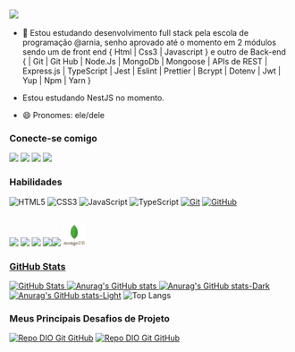 ### <h1 align="center">
  <a href="https://git.io/typing-svg">
    <img src="https://readme-typing-svg.herokuapp.com/?lines=Hello,+World!+👋;I+am+Anderson+Rodrigues...;Nice+to+meet+you!&center=center&size=24&color=DD0031"> 
  </a>
 </h1>



- 🌱 Estou estudando desenvolvimento full stack pela escola de programação @arnia, senho aprovado até o momento em 2 módulos sendo um de front end { Html | Css3 | Javascript } e outro de Back-end { | Git | Git Hub | Node.Js | MongoDb | Mongoose | APIs de REST | Express.js | TypeScript | Jest | Eslint | Prettier | Bcrypt | Dotenv | Jwt | Yup | Npm | Yarn }

- Estou estudando NestJS no momento.

- 😄 Pronomes: ele/dele
 

### Conecte-se comigo


<div style="display: inline_block"> 
  <a href="https://instagram.com/dev.anderson.rodrigues" target="_blank"><img src="https://img.shields.io/badge/-Instagram-%23E4405F?style=for-the-badge&logo=instagram&logoColor=white" target="_blank"></a>
  <a href = "mailto:andersoncassio2008@gmail.com
"><img src="https://img.shields.io/badge/-Gmail-%23333?style=for-the-badge&logo=gmail&logoColor=white" target="_blank"></a>
  <a href="https://www.linkedin.com/in/dev-anderson-rodrigues" target="_blank"><img src="https://img.shields.io/badge/-LinkedIn-%230077B5?style=for-the-badge&logo=linkedin&logoColor=white" target="_blank"></a> 
<a href="https://andersonrodrigues.online" target="_blank"><img src="https://img.shields.io/badge/bio.link-000000%7D?style=for-the-badge&logo=biolink&logoColor=white" target="_blank"></a> 
 
</div>

### Habilidades
![HTML5](https://img.shields.io/badge/HTML-000?style=for-the-badge&logo=html5&logoColor=white)
![CSS3](https://img.shields.io/badge/CSS3-000?style=for-the-badge&logo=css3&logoColor=white)
![JavaScript](https://img.shields.io/badge/JavaScript-000?style=for-the-badge&logo=javascript&logoColor=white)
![TypeScript](https://img.shields.io/badge/TypeScript-000?style=for-the-badge&logo=typescript&logoColor=white)
[![Git](https://img.shields.io/badge/Git-DD0031?style=for-the-badge&logo=git&logoColor=white)](https://git-scm.com/doc)
[![GitHub](https://img.shields.io/badge/GitHub-DD0031?style=for-the-badge&logo=github&logoColor=white)](https://docs.github.com/)<br><br>

<div display='flex'>
<img src="https://img.shields.io/badge/PostgreSQL-316192?style=for-the-badge&logo=postgresql&logoColor=white"/>
<img src="https://img.shields.io/badge/nestjs-E0234E?style=for-the-badge&logo=nestjs&logoColor=white"/>
<img src="https://img.shields.io/badge/Jest-C21325?style=for-the-badge&logo=jest&logoColor=white"/>
<img src="https://img.shields.io/badge/Swagger-85EA2D?style=for-the-badge&logo=Swagger&logoColor=white"/><img src="https://img.shields.io/badge/Node.js-43853D?style=for-the-badge&logo=node.js&logoColor=white"/>
 </a> <a href="https://expressjs.com" target="_blank">
</a> <a href="https://www.mongodb.com/" target="_blank"> 
<img src="https://raw.githubusercontent.com/devicons/devicon/master/icons/mongodb/mongodb-original-wordmark.svg" alt="mongodb" width="40" height="40"/> </a> <a href="https://nodejs.org" target="_blank">
<div/>
<!-- <img align="center" alt="MySQL Icon" height="30" width="40" src="https://cdn.jsdelivr.net/gh/devicons/devicon/icons/mysql/mysql-original.svg"> -->
          
<div>

### GitHub Stats

![GitHub Stats](https://github-readme-stats.vercel.app/api?username=dev-anderson-rodrigues&theme=transparent&bg_color=000&border_color=DD0031&show_icons=true&icon_color=DD0031&title_color=E94D5F&text_color=FFF)
![Anurag's GitHub stats](https://github-readme-stats.vercel.app/api?username=dev-anderson-rodrigues&theme=ambient_gradient&show_icons=true)
[![Anurag's GitHub stats-Dark](https://github-readme-stats.vercel.app/api?username=dev-anderson-rodrigues&show_icons=true&theme=dark#gh-dark-mode-only)](https://github.com/dev-anderson-rodrigues/github-readme-stats#gh-dark-mode-only)
[![Anurag's GitHub stats-Light](https://github-readme-stats.vercel.app/api?username=dev-anderson-rodrigues&show_icons=true&theme=default#gh-light-mode-only)](https://github.com/dev-anderson-rodrigues/github-readme-stats#gh-light-mode-only)
![Top Langs](https://github-readme-stats-git-masterrstaa-rickstaa.vercel.app/api/top-langs/?username=dev-anderson-rodrigues&layout=compact&bg_color=000&border_color=DD0031&title_color=E94D5F&text_color=FFF)
<!-- <img src="https://github-readme-stats.vercel.app/api?username=AndersonRodrigues1&theme=blue-green">  -->

<!-- <img src="https://github-readme-stats.vercel.app/api/top-langs/?username=AndersonRodrigues1&theme=blue-gree">  -->
### Meus Principais Desafios de Projeto 

[![Repo DIO Git GitHub](https://github-readme-stats.vercel.app/api/pin/?username=dev-anderson-rodrigues&repo=Culture-Power-backend&bg_color=000&border_color=DD0031&show_icons=true&icon_color=DD0031&title_color=E94D5F&text_color=FFF)](https://github.com/dev-anderson-rodrigues/Culture-Power-backend)
[![Repo DIO Git GitHub](https://github-readme-stats.vercel.app/api/pin/?username=AndersonRodrigues1&repo=Emocionometro-projeto-Frontend&bg_color=000&border_color=DD0031&show_icons=true&icon_color=DD0031&title_color=E94D5F&text_color=FFF)](https://github.com/dev-anderson-rodrigues/Emocionometro-projeto-Frontend)
